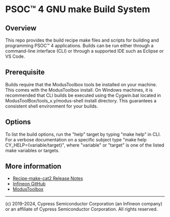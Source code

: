 # PSOC™ 4 GNU make Build System

## Overview

This repo provides the build recipe make files and scripts for building and programming PSOC™ 4 applications. Builds can be run either through a command-line interface (CLI) or through a supported IDE such as Eclipse or VS Code.

## Prerequisite

Builds require that the ModusToolbox tools be installed on your machine. This comes with the ModusToolbox install. On Windows machines, it is recommended that CLI builds be executed using the Cygwin.bat located in ModusToolBox/tools_x.y/modus-shell install directory. This guarantees a consistent shell environment for your builds.

## Options

To list the build options, run the "help" target by typing "make help" in CLI. For a verbose documentation on a specific subject type "make help CY_HELP={variable/target}", where "variable" or "target" is one of the listed make variables or targets.


## More information
* [Recipe-make-cat2 Release Notes](./RELEASE.md)
* [Infineon GitHub](https://github.com/Infineon)
* [ModusToolbox](https://www.infineon.com/cms/en/design-support/tools/sdk/modustoolbox-software)

---
(c) 2019-2024, Cypress Semiconductor Corporation (an Infineon company) or an affiliate of Cypress Semiconductor Corporation. All rights reserved.
